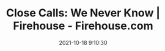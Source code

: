 ---
"title": "Close Calls: We Never Know | Firehouse - Firehouse.com"
"date": "2021-10-18 9:10:30"
"feed_name": "GOOGLENEWSINDUSTRIAL"
"feed_website": "https://news.google.com/search?q=industrial%2Bincident&hl=en-US&gl=US&ceid=US:en"
"feed_rss": "https://news.google.com/rss/search?q=industrial%2Bincident&hl=en-US&gl=US&ceid=US:en"
"link": "https://www.firehouse.com/operations-training/article/21238998/close-calls-we-never-know"
"source": "{'href': 'https://www.firehouse.com', 'title': 'Firehouse.com'}"
"file": "_posts/2021-1-1-9e5c6ae973011943d92a23a7a9d587eadd688141.md"
"accident": "0"
"drilling": "0"
"represented_by": "0"
"dead": "0"
"injured": "0"
"arrested": "0"
"place": "unknown place"
"where": "unknown site"
"causes": "unknown"
"place_uri": "unknown place"
---